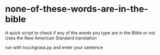 # none-of-these-words-are-in-the-bible
A quick script to check if any of the words you type are in the Bible or not
Uses the New American Standard translation

run with touchgrass.py and enter your sentence
